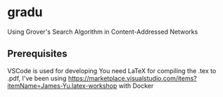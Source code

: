 # gradu
Using Grover's Search Algorithm in Content-Addressed Networks

## Prerequisites
VSCode is used for developing
You need LaTeX for compiling the .tex to .pdf, I've been using https://marketplace.visualstudio.com/items?itemName=James-Yu.latex-workshop with Docker
